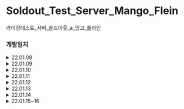 # Soldout_Test_Server_Mango_Flein
라이징테스트_서버_솔드아웃_a_망고_플라인
### 개발일지
<details>
<summary>22.01.08</summary>
<div markdown="1">       
- RDS 데이터베이스 구축 <br />
- EC2 인스턴스 구축 <br />
- TLS 구축
</div>
</details>
<details>
<summary>22.01.09</summary>
<div markdown="1">       
- ERD 설계 1차
</div>
</details>
<details>
<summary>22.01.10</summary>
<div markdown="1">       
- ERD 설계 2차 <br />
- API 명세서 작성 1차 <br />
- 회원가입 API <br />
- 로그인 API <br />
- 회원조회 API
</div>
</details>
<details>
<summary>22.01.11</summary>
<div markdown="1">       
- API 명세서 수정<br />
- ERD 수정 <br />
- 1차 피드백 <br />
- 회원탈퇴 API <br />
- 닉네임 변경 API <br />
- 이메일 변경 API <br />
- 핸드폰번호 변경 API <br />
- 아이디 찾기 API
</div>
</details>
<details>
<summary>22.01.12</summary>
<div markdown="1">       
- 위 API 서버 반영
</div>
</details>
<details>
<summary>22.01.13</summary>
<div markdown="1">       
- 배송지 추가 API <br />
- 배송지 삭제 API <br />
- 배송지 조회 API <br />
- 찜 추가 API <br />
- 찜 삭제 API <br />
- 찜 조회 API <br />
- 서버 반영
</div>
</details>
<details>
<summary>22.01.14</summary>
<div markdown="1">       
- 매거진 전체 조회 API <br />
- 매거진 타입별 조회 API <br />
- 매거진 상세 조회 API <br />
- 서버 반영
</div>
</details>
<details>
<summary>22.01.15~16</summary>
<div markdown="1">       
- 타입별 상품 판매/구매 입찰 주문 조회 API <br />
- 특정 사이즈별  타입별 상품 판매/구매 입찰 주문 조회 API <br />
- 즉시 구매가/판매가 조회 API <br />
- 특정 사이즈별 즉시 구매가/판매가 조회 API <br />
- 즉시 구매 API <br />
- 즉시 판매 API <br />
- 서버 반영
</div>
</details>
